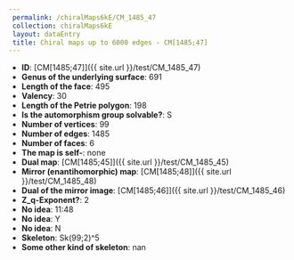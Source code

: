 ```yaml
--- 
 permalink: /chiralMaps6kE/CM_1485_47 
 collection: chiralMaps6kE
 layout: dataEntry
 title: Chiral maps up to 6000 edges - CM[1485;47]
---
```


- **ID**: [CM[1485;47]]({{ site.url }}/test/CM_1485_47)
- **Genus of the underlying surface**: 691
- **Length of the face**: 495
- **Valency**: 30
- **Length of the Petrie polygon**: 198
- **Is the automorphism group solvable?**: S
- **Number of vertices**: 99
- **Number of edges**: 1485
- **Number of faces**: 6
- **The map is self-**: none
- **Dual map**: [CM[1485;45]]({{ site.url }}/test/CM_1485_45)
- **Mirror (enantihomorphic) map**: [CM[1485;48]]({{ site.url }}/test/CM_1485_48)
- **Dual of the mirror image**: [CM[1485;46]]({{ site.url }}/test/CM_1485_46)
- **Z_q-Exponent?**: 2
- **No idea**:  11:48
- **No idea**: Y
- **No idea**: N
- **Skeleton**: Sk(99;2)^5
- **Some other kind of skeleton**: nan
